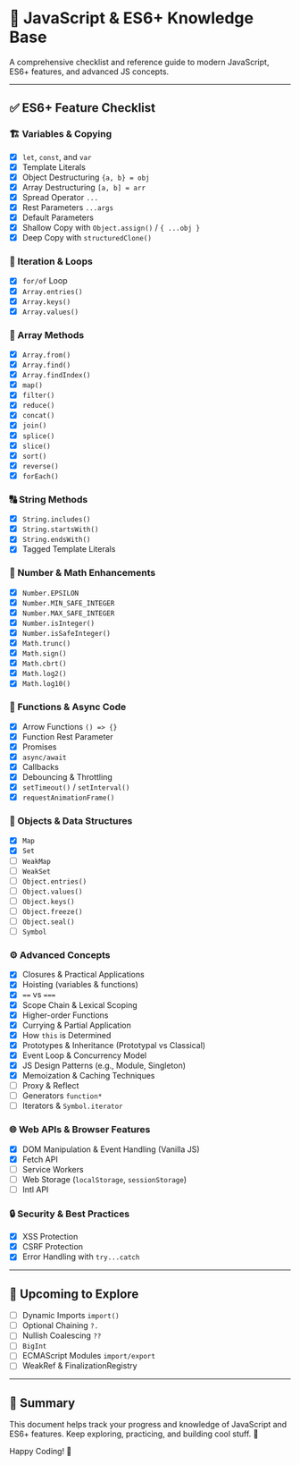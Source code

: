 # 🧠 JavaScript & ES6+ Knowledge Base

A comprehensive checklist and reference guide to modern JavaScript, ES6+ features, and advanced JS concepts.

---

## ✅ ES6+ Feature Checklist

### 🏗️ Variables & Copying
- [x] `let`, `const`, and `var`
- [x] Template Literals
- [x] Object Destructuring `{a, b} = obj`
- [x] Array Destructuring `[a, b] = arr`
- [x] Spread Operator `...`
- [x] Rest Parameters `...args`
- [x] Default Parameters
- [x] Shallow Copy with `Object.assign()` / `{ ...obj }`
- [x] Deep Copy with `structuredClone()`

### 🔄 Iteration & Loops
- [x] `for/of` Loop
- [x] `Array.entries()`
- [x] `Array.keys()`
- [x] `Array.values()`

### 🔢 Array Methods
- [x] `Array.from()`
- [x] `Array.find()`
- [x] `Array.findIndex()`
- [x] `map()`
- [x] `filter()`
- [x] `reduce()`
- [x] `concat()`
- [x] `join()`
- [x] `splice()`
- [x] `slice()`
- [x] `sort()`
- [x] `reverse()`
- [x] `forEach()`

### 🔠 String Methods
- [x] `String.includes()`
- [x] `String.startsWith()`
- [x] `String.endsWith()`
- [x] Tagged Template Literals

### 🔢 Number & Math Enhancements
- [x] `Number.EPSILON`
- [x] `Number.MIN_SAFE_INTEGER`
- [x] `Number.MAX_SAFE_INTEGER`
- [x] `Number.isInteger()`
- [x] `Number.isSafeInteger()`
- [x] `Math.trunc()`
- [x] `Math.sign()`
- [x] `Math.cbrt()`
- [x] `Math.log2()`
- [x] `Math.log10()`

### 🚀 Functions & Async Code
- [x] Arrow Functions `() => {}`
- [x] Function Rest Parameter
- [x] Promises
- [x] `async/await`
- [x] Callbacks
- [x] Debouncing & Throttling
- [x] `setTimeout()` / `setInterval()`
- [x] `requestAnimationFrame()`

### 🧩 Objects & Data Structures
- [x] `Map`
- [x] `Set`
- [ ] `WeakMap`
- [ ] `WeakSet`
- [ ] `Object.entries()`
- [ ] `Object.values()`
- [ ] `Object.keys()`
- [ ] `Object.freeze()`
- [ ] `Object.seal()`
- [ ] `Symbol`

### ⚙️ Advanced Concepts
- [x] Closures & Practical Applications
- [x] Hoisting (variables & functions)
- [x] `==` vs `===`
- [x] Scope Chain & Lexical Scoping
- [x] Higher-order Functions
- [x] Currying & Partial Application
- [x] How `this` is Determined
- [x] Prototypes & Inheritance (Prototypal vs Classical)
- [x] Event Loop & Concurrency Model
- [x] JS Design Patterns (e.g., Module, Singleton)
- [x] Memoization & Caching Techniques
- [ ] Proxy & Reflect
- [ ] Generators `function*`
- [ ] Iterators & `Symbol.iterator`

### 🌐 Web APIs & Browser Features
- [x] DOM Manipulation & Event Handling (Vanilla JS)
- [x] Fetch API
- [ ] Service Workers
- [ ] Web Storage (`localStorage`, `sessionStorage`)
- [ ] Intl API

### 🔒 Security & Best Practices
- [x] XSS Protection
- [x] CSRF Protection
- [x] Error Handling with `try...catch`

---

## 🔮 Upcoming to Explore
- [ ] Dynamic Imports `import()`
- [ ] Optional Chaining `?.`
- [ ] Nullish Coalescing `??`
- [ ] `BigInt`
- [ ] ECMAScript Modules `import/export`
- [ ] WeakRef & FinalizationRegistry

---

## 📌 Summary

This document helps track your progress and knowledge of JavaScript and ES6+ features. Keep exploring, practicing, and building cool stuff. 💪

Happy Coding! 🚀